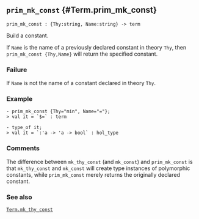 ## `prim_mk_const` {#Term.prim_mk_const}


```
prim_mk_const : {Thy:string, Name:string} -> term
```



Build a constant.


If `Name` is the name of a previously declared constant in theory `Thy`,
then `prim_mk_const {Thy,Name}` will return the specified constant.

### Failure

If `Name` is not the name of a constant declared in theory `Thy`.

### Example

    
    - prim_mk_const {Thy="min", Name="="};
    > val it = `$=` : term
    
    - type_of it;
    > val it = `:'a -> 'a -> bool` : hol_type
    



### Comments

The difference between `mk_thy_const` (and `mk_const`) and `prim_mk_const`
is that `mk_thy_const` and `mk_const` will create type instances of
polymorphic constants, while `prim_mk_const` merely returns the originally
declared constant.

### See also

[`Term.mk_thy_const`](#Term.mk_thy_const)

